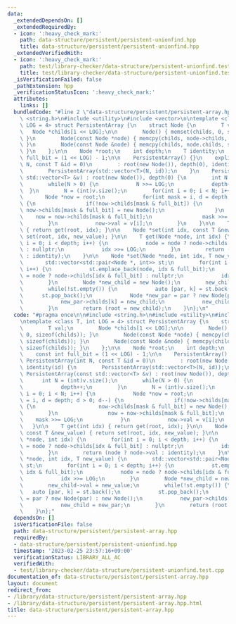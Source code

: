 ```yaml
---
data:
  _extendedDependsOn: []
  _extendedRequiredBy:
  - icon: ':heavy_check_mark:'
    path: data-structure/persistent/persistent-unionfind.hpp
    title: data-structure/persistent/persistent-unionfind.hpp
  _extendedVerifiedWith:
  - icon: ':heavy_check_mark:'
    path: test/library-checker/data-structure/persistent-unionfind.test.cpp
    title: test/library-checker/data-structure/persistent-unionfind.test.cpp
  _isVerificationFailed: false
  _pathExtension: hpp
  _verificationStatusIcon: ':heavy_check_mark:'
  attributes:
    links: []
  bundledCode: "#line 2 \"data-structure/persistent/persistent-array.hpp\"\n\n#include\
    \ <string.h>\n#include <utility>\n#include <vector>\n\ntemplate <class T, int\
    \ LOG = 4> struct PersistentArray {\n    struct Node {\n        T val;\n     \
    \   Node *childs[1 << LOG];\n\n        Node() { memset(childs, 0, sizeof(childs));\
    \ }\n        Node(const Node *node) { memcpy(childs, node->childs, sizeof(childs));\
    \ }\n        Node(const Node &node) { memcpy(childs, node.childs, sizeof(childs));\
    \ }\n    };\n\n    Node *root;\n    int depth;\n    T identity;\n    const int\
    \ full_bit = (1 << LOG) - 1;\n\n    PersistentArray() {}\n    explicit PersistentArray(int\
    \ N, const T &id = 0)\n        : root(new Node()), depth(0), identity(id) {\n\
    \        PersistentArray(std::vector<T>(N, id));\n    }\n    PersistentArray(const\
    \ std::vector<T> &v) : root(new Node()), depth(0) {\n        int N = (int)v.size();\n\
    \        while(N > 0) {\n            N >>= LOG;\n            depth++;\n      \
    \  }\n        N = (int)v.size();\n        for(int i = 0; i < N; i++) {\n     \
    \       Node *now = root;\n            for(int mask = i, d = depth; d > 0; d--)\
    \ {\n                if(!now->childs[mask & full_bit]) {\n                   \
    \ now->childs[mask & full_bit] = new Node();\n                }\n            \
    \    now = now->childs[mask & full_bit];\n                mask >>= LOG;\n    \
    \        }\n            now->val = v[i];\n        }\n    }\n\n    T get(int idx)\
    \ { return get(root, idx); }\n\n    Node *set(int idx, const T &new_value) { return\
    \ set(root, idx, new_value); }\n\n    T get(Node *node, int idx) {\n        for(int\
    \ i = 0; i < depth; i++) {\n            node = node ? node->childs[idx & full_bit]\
    \ : nullptr;\n            idx >>= LOG;\n        }\n        return (node ? node->val\
    \ : identity);\n    }\n\n    Node *set(Node *node, int idx, T new_value) {\n \
    \       std::vector<std::pair<Node *, int>> st;\n        for(int i = 0; i < depth;\
    \ i++) {\n            st.emplace_back(node, idx & full_bit);\n            node\
    \ = node ? node->childs[idx & full_bit] : nullptr;\n            idx >>= LOG;\n\
    \        }\n        Node *new_child = new Node();\n        new_child->val = new_value;\n\
    \        while(!st.empty()) {\n            auto [par, k] = st.back();\n      \
    \      st.pop_back();\n            Node *new_par = par ? new Node(par) : new Node();\n\
    \            new_par->childs[k] = new_child;\n            new_child = new_par;\n\
    \        }\n        return (root = new_child);\n    }\n};\n"
  code: "#pragma once\n\n#include <string.h>\n#include <utility>\n#include <vector>\n\
    \ntemplate <class T, int LOG = 4> struct PersistentArray {\n    struct Node {\n\
    \        T val;\n        Node *childs[1 << LOG];\n\n        Node() { memset(childs,\
    \ 0, sizeof(childs)); }\n        Node(const Node *node) { memcpy(childs, node->childs,\
    \ sizeof(childs)); }\n        Node(const Node &node) { memcpy(childs, node.childs,\
    \ sizeof(childs)); }\n    };\n\n    Node *root;\n    int depth;\n    T identity;\n\
    \    const int full_bit = (1 << LOG) - 1;\n\n    PersistentArray() {}\n    explicit\
    \ PersistentArray(int N, const T &id = 0)\n        : root(new Node()), depth(0),\
    \ identity(id) {\n        PersistentArray(std::vector<T>(N, id));\n    }\n   \
    \ PersistentArray(const std::vector<T> &v) : root(new Node()), depth(0) {\n  \
    \      int N = (int)v.size();\n        while(N > 0) {\n            N >>= LOG;\n\
    \            depth++;\n        }\n        N = (int)v.size();\n        for(int\
    \ i = 0; i < N; i++) {\n            Node *now = root;\n            for(int mask\
    \ = i, d = depth; d > 0; d--) {\n                if(!now->childs[mask & full_bit])\
    \ {\n                    now->childs[mask & full_bit] = new Node();\n        \
    \        }\n                now = now->childs[mask & full_bit];\n            \
    \    mask >>= LOG;\n            }\n            now->val = v[i];\n        }\n \
    \   }\n\n    T get(int idx) { return get(root, idx); }\n\n    Node *set(int idx,\
    \ const T &new_value) { return set(root, idx, new_value); }\n\n    T get(Node\
    \ *node, int idx) {\n        for(int i = 0; i < depth; i++) {\n            node\
    \ = node ? node->childs[idx & full_bit] : nullptr;\n            idx >>= LOG;\n\
    \        }\n        return (node ? node->val : identity);\n    }\n\n    Node *set(Node\
    \ *node, int idx, T new_value) {\n        std::vector<std::pair<Node *, int>>\
    \ st;\n        for(int i = 0; i < depth; i++) {\n            st.emplace_back(node,\
    \ idx & full_bit);\n            node = node ? node->childs[idx & full_bit] : nullptr;\n\
    \            idx >>= LOG;\n        }\n        Node *new_child = new Node();\n\
    \        new_child->val = new_value;\n        while(!st.empty()) {\n         \
    \   auto [par, k] = st.back();\n            st.pop_back();\n            Node *new_par\
    \ = par ? new Node(par) : new Node();\n            new_par->childs[k] = new_child;\n\
    \            new_child = new_par;\n        }\n        return (root = new_child);\n\
    \    }\n};"
  dependsOn: []
  isVerificationFile: false
  path: data-structure/persistent/persistent-array.hpp
  requiredBy:
  - data-structure/persistent/persistent-unionfind.hpp
  timestamp: '2023-02-25 23:57:16+09:00'
  verificationStatus: LIBRARY_ALL_AC
  verifiedWith:
  - test/library-checker/data-structure/persistent-unionfind.test.cpp
documentation_of: data-structure/persistent/persistent-array.hpp
layout: document
redirect_from:
- /library/data-structure/persistent/persistent-array.hpp
- /library/data-structure/persistent/persistent-array.hpp.html
title: data-structure/persistent/persistent-array.hpp
---
```

